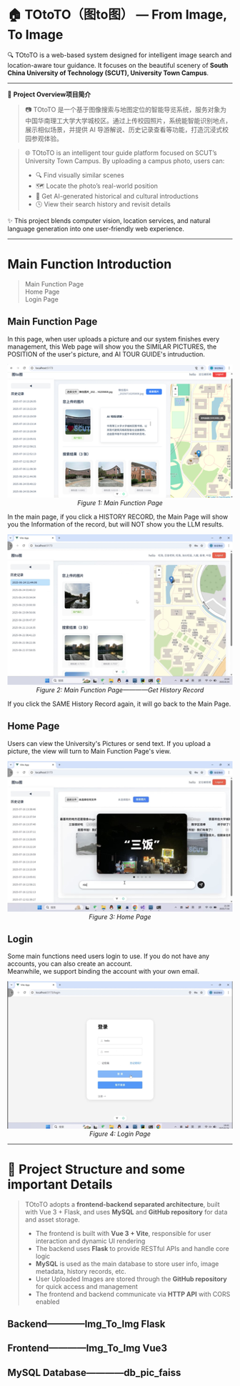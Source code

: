 # 🏠 TOtoTO（图to图） — From Image, To Image

🔍 TOtoTO is a web-based system designed for intelligent image search and location-aware tour guidance. It focuses on the beautiful scenery of **South China University of Technology (SCUT), University Town Campus**.

---

🏫 **Project Overview项目简介**

> 📷 TOtoTO 是一个基于图像搜索与地图定位的智能导览系统，服务对象为中国华南理工大学大学城校区。通过上传校园照片，系统能智能识别地点，展示相似场景，并提供 AI 导游解说、历史记录查看等功能，打造沉浸式校园参观体验。

> 🌐 TOtoTO is an intelligent tour guide platform focused on SCUT’s University Town Campus. By uploading a campus photo, users can:
> - 🔍 Find visually similar scenes
> - 🗺️ Locate the photo’s real-world position
> - 🤖 Get AI-generated historical and cultural introductions
> - 🕓 View their search history and revisit details

✨ This project blends computer vision, location services, and natural language generation into one user-friendly web experience.


---

# Main Function Introduction

> Main Function Page  
> Home Page  
> Login Page  


## Main Function Page
In this page, when user uploads a picture and our system finishes every management, this Web page will show you the SIMILAR PICTURES, the POSITION of the user's picture, and AI TOUR GUIDE's intruduction.  
<p align="center">
  <img src="./ScreenShots/c5344711f54ba3dd19f9b9f6c580d6c.jpg" alt="Homepage" />
  <br/>
  <em>Figure 1: Main Function Page</em>
</p>

In the main page, if you click a HISTORY RECORD, the Main Page will show you the Information of the record, but will NOT show you the LLM results.  
<p align="center">
  <img src="./ScreenShots/a7bc1d9569158d171f82c4015c27473.jpg" alt="Homepage" />
  <br/>
  <em>Figure 2: Main Function Page————Get History Record</em>
</p>
 If you click the SAME History Record again, it will go back to the Main Page.


 ## Home Page
Users can view the University's Pictures or send text. If you upload a picture, the view will turn to Main Function Page's view.  
<p align="center">
  <img src="./ScreenShots/52ec248bdefef2e50ea671709e87461.jpg" alt="Homepage" />
  <br/>
  <em>Figure 3: Home Page</em>
</p>

## Login
Some main functions need users login to use. If you do not have any accounts, you can also create an account.  
Meanwhile, we support binding the account with your own email.
<p align="center">
  <img src="./ScreenShots/ec4095a61f7397d4fd93278ba81c9e5.jpg" alt="Homepage" />
  <br/>
  <em>Figure 4: Login Page</em>
</p>

---

# 🧩 Project Structure and some important Details
> TOtoTO adopts a **frontend-backend separated architecture**, built with Vue 3 + Flask, and uses **MySQL** and **GitHub repository** for data and asset storage.
> 
> - The frontend is built with **Vue 3 + Vite**, responsible for user interaction and dynamic UI rendering
> - The backend uses **Flask** to provide RESTful APIs and handle core logic
> - **MySQL** is used as the main database to store user info, image metadata, history records, etc.
> - User Uploaded Images are stored through the **GitHub repository** for quick access and management
> - The frontend and backend communicate via **HTTP API** with CORS enabled


## Backend————Img_To_Img Flask


## Frontend————Img_To_Img Vue3


## MySQL Database————db_pic_faiss

